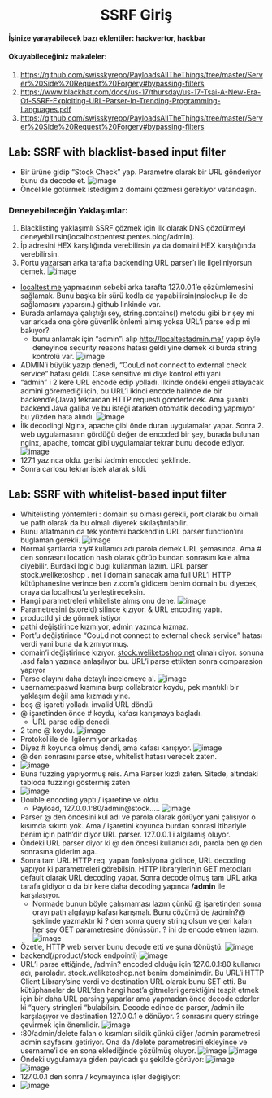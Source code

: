 <h1 align="center">SSRF Giriş</h1>

#### İşinize yarayabilecek bazı eklentiler: hackvertor, hackbar
#### Okuyabileceğiniz makaleler:
1) https://github.com/swisskyrepo/PayloadsAllTheThings/tree/master/Server%20Side%20Request%20Forgery#bypassing-filters
2) https://www.blackhat.com/docs/us-17/thursday/us-17-Tsai-A-New-Era-Of-SSRF-Exploiting-URL-Parser-In-Trending-Programming-Languages.pdf
3) https://github.com/swisskyrepo/PayloadsAllTheThings/tree/master/Server%20Side%20Request%20Forgery#bypassing-filters

## Lab: SSRF with blacklist-based input filter
- Bir ürüne gidip “Stock Check” yap. Parametre olarak bir URL gönderiyor bunu da decode et.
![image](https://github.com/grealyve/MDISec-Web-Security-and-Hacking-Notes/assets/41903311/42a7c449-28cd-4b22-82b6-f9bca3aab2ff)
- Öncelikle götürmek istediğimiz domaini çözmesi gerekiyor vatandaşın.
### Deneyebileceğin Yaklaşımlar:
1) Blacklisting yaklaşımlı SSRF çözmek için ilk olarak DNS çözdürmeyi deneyebilirsin(localhostpentest.pentes.blog/admin).
2) İp adresini HEX karşılığında verebilirsin ya da domaini HEX karşılığında verebilirsin.
3) Portu yazarsan arka tarafta backending URL parser’ı ile ilgeliniyorsun demek.
![image](https://github.com/grealyve/MDISec-Web-Security-and-Hacking-Notes/assets/41903311/12ef7c40-2e28-4545-8bcd-cc8dbc923342)
- [localtest.me](http://localtest.me) yapmasının sebebi arka tarafta 127.0.0.1’e çözümlemesini sağlamak. Bunu başka bir sürü kodla da yapabilirsin(nslookup ile de sağlamasını yaparsın.) github linkinde var.
- Burada anlamaya çalıştığı şey, string.contains() metodu gibi bir şey mi var arkada ona göre güvenlik önlemi almış yoksa URL’i parse edip mi bakıyor?
  - bunu anlamak için “admin”i alıp http://localtestadmin.me/ yapıp öyle deneyince security reasons hatası geldi yine demek ki burda string kontrolü var.
![image](https://github.com/grealyve/MDISec-Web-Security-and-Hacking-Notes/assets/41903311/7098af0b-cea5-41a4-ac42-ecce0f3a84df)
- ADMIN’i büyük yazıp denedi, “CouLd not connect to external check service” hatası geldi. Case sensitive mi diye kontrol etti yani
- “admin” i 2 kere URL encode edip yolladı. İlkinde öndeki engeli atlayacak admini göremediği için, bu URL’i ikinci encode halinde de bir backend’e(Java) tekrardan HTTP requesti göndertecek. Ama şuanki backend Java galiba ve bu isteği atarken otomatik decoding yapmıyor bu yüzden hata alındı.
![image](https://github.com/grealyve/MDISec-Web-Security-and-Hacking-Notes/assets/41903311/baded3ac-deed-46eb-a2f8-60ce283b8668)
- İlk decodingi Nginx, apache gibi önde duran uygulamalar yapar. Sonra 2. web uygulamasının gördüğü değer de encoded bir şey, burada bulunan nginx, apache, tomcat gibi uygulamalar tekrar bunu decode ediyor.
![image](https://github.com/grealyve/MDISec-Web-Security-and-Hacking-Notes/assets/41903311/28e062dd-19ff-4150-898f-2e098355abef)
- 127.1 yazınca oldu. gerisi /admin encoded şeklinde.
- Sonra carlosu tekrar istek atarak sildi.
## Lab: SSRF with whitelist-based input filter
- Whitelisting yöntemleri : domain şu olması gerekli, port olarak bu olmalı ve path olarak da bu olmalı diyerek sıkılaştırılabilir.
- Bunu atlatmanın da tek yöntemi backend’in URL parser function’ını buglaman gerekli.
![image](https://github.com/grealyve/MDISec-Web-Security-and-Hacking-Notes/assets/41903311/63e2a996-23b8-4af7-89a2-f8e0b49b375b)
- Normal şartlarda x:y# kullanıcı adı parola demek URL şemasında. Ama # den sonrasını location hash olarak görüp bundan sonrasını kale alma diyebilir. Burdaki logic bugı kullanman lazım. URL parser stock.weliketoshop . net i domain sanacak ama full URL’i HTTP kütüphanesine verince ben z.com’a gidicem benim domain bu diyecek, oraya da localhost’u yerleştireceksin.
- Hangi parametreleri whiteliste almış onu dene.
![image](https://github.com/grealyve/MDISec-Web-Security-and-Hacking-Notes/assets/41903311/b9ff47aa-95ec-4145-b292-424de3507715)
- Parametresini (storeId) silince kızıyor. & URL encoding yaptı.
- productId yi de görmek istiyor
- pathi değiştirince kızmıyor, admin yazınca kızmaz.
- Port’u değiştirince “CouLd not connect to external check service” hatası verdi yani buna da kızmıyormuş.
- domain’i değiştirince kızıyor. [stock.weliketoshop.net](http://stock.weliketoshop.net) olmalı diyor. sonuna .asd falan yazınca anlaşılıyor bu. URL’i parse ettikten sonra comparasion yapıyor
- Parse olayını daha detaylı incelemeye al.
![image](https://github.com/grealyve/MDISec-Web-Security-and-Hacking-Notes/assets/41903311/9b85c23e-58d6-4a69-ae91-fd2a75b88dcb)
- username:paswd kısmına burp collabrator koydu, pek mantıklı bir yaklaşım değil ama kızmadı yine.
- boş @ işareti yolladı. invalid URL döndü
- @ işaretinden önce # koydu, kafası karışmaya başladı.
    - URL parse edip denedi.
- 2 tane @ koydu.
![image](https://github.com/grealyve/MDISec-Web-Security-and-Hacking-Notes/assets/41903311/29c37c89-e50d-41dd-ac61-2355168f09fb)
- Protokol ile de ilgilenmiyor arkadaş
- Diyez # koyunca olmuş dendi, ama kafası karışıyor.
![image](https://github.com/grealyve/MDISec-Web-Security-and-Hacking-Notes/assets/41903311/f999b8de-32bc-4808-8b5f-a18156b70ca4)
- @ den sonrasını parse etse, whitelist hatası verecek zaten.
- ![image](https://github.com/grealyve/MDISec-Web-Security-and-Hacking-Notes/assets/41903311/867d2742-10a7-4b4d-828e-2d4974bb293d)
- Buna fuzzing yapıyormuş reis. Ama Parser kızdı zaten. Sitede, altındaki tabloda fuzzingi göstermiş zaten
- ![image](https://github.com/grealyve/MDISec-Web-Security-and-Hacking-Notes/assets/41903311/3e8d2bf2-6881-4911-86fe-4e3a3e7df803)
- Double encoding yaptı / işaretine ve oldu.
  - Payload, 127.0.0.1:80/admin@stock…..
![image](https://github.com/grealyve/MDISec-Web-Security-and-Hacking-Notes/assets/41903311/1a371af7-920f-4db3-94a8-fcf92a98eef6)
- Parser @ den öncesini kul adı ve parola olarak görüyor yani çalışıyor o kısımda sıkıntı yok. Ama / işaretini koyunca burdan sonrasi itibariyle benim için path’dir diyor URL parser. 127.0.0.1 i algılamış oluyor.
- Öndeki URL parser diyor ki @ den öncesi kullanıcı adı, parola ben @ den sonrasına giderim aga.
- Sonra tam URL HTTP req. yapan fonksiyona gidince, URL decoding yapıyor ki parametreleri görebilsin. HTTP librarylerinin GET metodları default olarak URL decoding yapar. Sonra decode olmuş tam URL arka tarafa gidiyor o da bir kere daha decoding yapınca **/admin** ile karşılaşıyor.
  - Normade bunun böyle çalışmaması lazım çünkü @ işaretinden sonra orayı path algılayıp kafası karışmalı. Bunu çözümü de /admin?@ şeklinde yazmaktır ki ? den sonra query string olsun ve geri kalan her şey GET parametresine dönüşsün. ? ini de encode etmen lazım.
![image](https://github.com/grealyve/MDISec-Web-Security-and-Hacking-Notes/assets/41903311/ca7e59c1-9710-4b3e-9983-b2a41094550e)
- Özetle, HTTP web server bunu decode etti ve şuna dönüştü:
![image](https://github.com/grealyve/MDISec-Web-Security-and-Hacking-Notes/assets/41903311/5d5d0fec-082a-47f4-97b0-7b12ac235354)
- backend(/product/stock endpointi)
![image](https://github.com/grealyve/MDISec-Web-Security-and-Hacking-Notes/assets/41903311/7cd1e92f-d622-4682-a8df-be90da00f114)
- URL’i parse ettiğinde, /admin? encoded olduğu için 127.0.0.1:80 kullanıcı adı, paroladır. stock.weliketoshop.net benim domainimdir. Bu URL’i HTTP Client Library’sine verdi ve destination URL olarak bunu SET etti. Bu kütüphaneler de URL’den hangi host’a gitmeleri gerektiğini tespit etmek için bir daha URL parsing yaparlar ama yapmadan önce decode ederler ki “query stringleri “bulabilsin. Decode edince de parser, /admin ile karşılaşıyor ve destination 127.0.0.1 e dönüyor. ? sonrasını query stringe çevirmek için önemlidir.
![image](https://github.com/grealyve/MDISec-Web-Security-and-Hacking-Notes/assets/41903311/5a19a934-8cf9-4ae4-b08a-41fa8cad99fa)
- :80/admin/delete falan o kısımları sildik çünkü diğer /admin parametresi admin sayfasını getiriyor. Ona da /delete parametresini ekleyince ve username’i de en sona eklediğinde çözülmüş oluyor.
![image](https://github.com/grealyve/MDISec-Web-Security-and-Hacking-Notes/assets/41903311/1bf20385-ec3d-4d06-9884-ffdfc2581290)
![image](https://github.com/grealyve/MDISec-Web-Security-and-Hacking-Notes/assets/41903311/58370d88-789e-41bb-807f-7e306e957ec2)
- Öndeki uygulamaya giden payloadı şu şekilde görüyor:
![image](https://github.com/grealyve/MDISec-Web-Security-and-Hacking-Notes/assets/41903311/50cf111e-21ba-4eb3-a129-2584745b9cea)
![image](https://github.com/grealyve/MDISec-Web-Security-and-Hacking-Notes/assets/41903311/ffefce34-8ddb-4662-9a77-e69f4f6bdc9e)
- 127.0.0.1 den sonra / koymayınca işler değişiyor:
- ![image](https://github.com/grealyve/MDISec-Web-Security-and-Hacking-Notes/assets/41903311/b1ac0c62-11ca-48c6-8e2f-140e41d68965)
